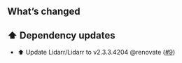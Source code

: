 ## What’s changed

## ⬆️ Dependency updates

- ⬆️ Update Lidarr/Lidarr to v2.3.3.4204 @renovate ([#9](https://github.com/hassio-addons/addon-lidarr/pull/9))
